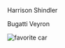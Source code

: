 Harrison Shindler

Bugatti Veyron

![favorite car](https://upload.wikimedia.org/wikipedia/commons/thumb/9/94/Bugatti_Veyron_16.4_%E2%80%93_Frontansicht_%283%29%2C_5._April_2012%2C_D%C3%BCsseldorf.jpg/1200px-Bugatti_Veyron_16.4_%E2%80%93_Frontansicht_%283%29%2C_5._April_2012%2C_D%C3%BCsseldorf.jpg)